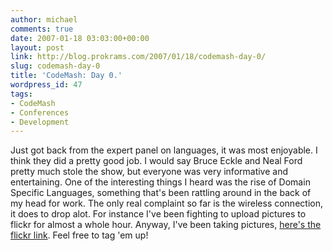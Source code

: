 ```yaml
---
author: michael
comments: true
date: 2007-01-18 03:03:00+00:00
layout: post
link: http://blog.prokrams.com/2007/01/18/codemash-day-0/
slug: codemash-day-0
title: 'CodeMash: Day 0.'
wordpress_id: 47
tags:
- CodeMash
- Conferences
- Development
---
```


Just got back from the expert panel on languages, it was most enjoyable.  I think they did a pretty good job.  I would say Bruce Eckle and Neal Ford pretty much stole the show, but everyone was very informative and entertaining.  One of the interesting things I heard was the rise of Domain Specific Languages, something that's been rattling around in the back of my head for work. The only real complaint so far is the wireless connection, it does to drop alot. For instance I've been fighting to upload pictures to flickr for almost a whole hour.  Anyway, I've been taking pictures, [here's the flickr link](http://www.flickr.com/photos/38351216@N00/sets/72157594485870926/).  Feel free to tag 'em up!
